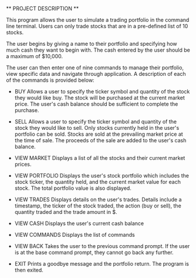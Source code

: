 ** PROJECT DESCRIPTION **

This program allows the user to simulate a trading portfolio in the command line terminal.
Users can only trade stocks that are in a pre-defined list of 10 stocks.

The user begins by giving a name to their portfolio and specifying how much cash they want
to begin with. The cash entered by the user should be a maximum of $10,000.

The user can then enter one of nine commands to manage their portfolio, view specific data
and navigate through application. A description of each of the commands is provided below:

- BUY
Allows a user to specify the ticker symbol and quantity of the stock they would like buy. 
The stock will be purchased at the current market price. The user's cash balance should be 
sufficient to complete the purchase.

- SELL
Allows a user to specify the ticker symbol and quantity of the stock they would like to sell.
Only stocks currently held in the user's portfolio can be sold. Stocks are sold at the 
prevailing market price at the time of sale. The proceeds of the sale are added to the user's 
cash balance.

- VIEW MARKET
Displays a list of all the stocks and their current market prices.

- VIEW PORTFOLIO
Displays the user's stock portfolio which includes the stock ticker, the quantity held, and 
the current market value for each stock. The total portfolio value is also displayed.

- VIEW TRADES
Displays details on the user's trades. Details include a timestamp, the ticker of the stock 
traded, the action (buy or sell), the quantity traded and the trade amount in $.

- VIEW CASH
Displays the user's current cash balance

- VIEW COMMANDS
Displays the list of commands

- VIEW BACK
Takes the user to the previous command prompt. If the user is at the base command prompt,
they cannot go back any further. 

- EXIT
Prints a goodbye message and the portfolio return. The program is then exited. 
